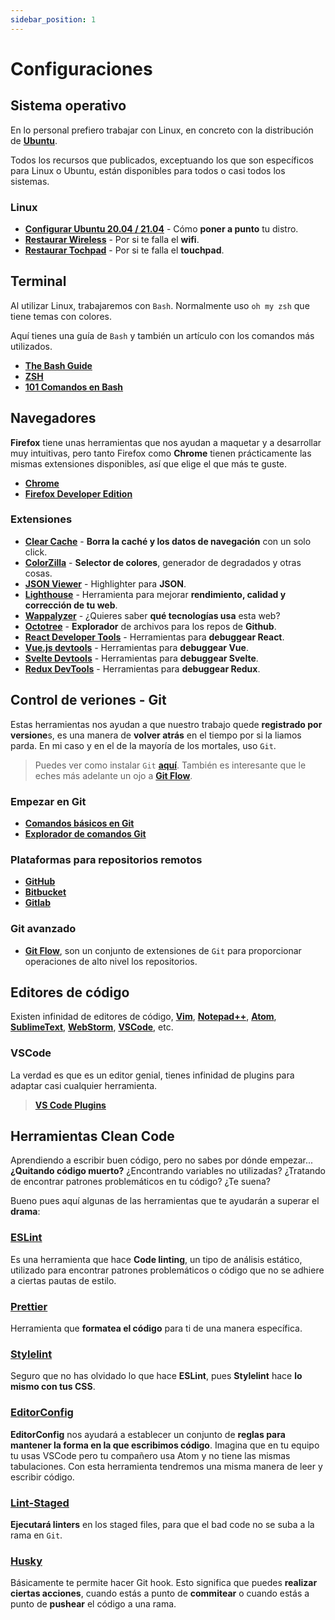 ```yaml
---
sidebar_position: 1
---
```


# Configuraciones

## Sistema operativo

En lo personal prefiero trabajar con Linux, en concreto con la distribución de **[Ubuntu](https://ubuntu.com/)**.

Todos los recursos que publicados, exceptuando los que son específicos para Linux o Ubuntu, están disponibles para todos o casi todos los sistemas.

### Linux

- **<a href="/linux/configurar-ubuntu" target="_blank" rel="noopener noreferrer">Configurar Ubuntu 20.04 / 21.04</a>** - Cómo **poner a punto** tu distro.
- **[Restaurar Wireless](https://askubuntu.com/questions/1182722/intel-wireless-ac-9462-not-working-w-18-04-lts)** - Por si te falla el **wifi**.
- **<a href="/linux/touchpad" target="_blank" rel="noopener noreferrer">Restaurar Tochpad</a>** - Por si te falla el **touchpad**.

## Terminal

Al utilizar Linux, trabajaremos con `Bash`. Normalmente uso `oh my zsh` que tiene temas con colores.

Aquí tienes una guía de `Bash` y también un artículo con los comandos más utilizados.

- **[The Bash Guide](https://guide.bash.academy/)**
- **[ZSH](https://ohmyz.sh/)**
- **<a href="/linux/comandos-bash/intro" target="_blank" rel="noopener noreferrer">101 Comandos en Bash</a>**

## Navegadores

**Firefox** tiene unas herramientas que nos ayudan a maquetar y a desarrollar muy intuitivas, pero tanto Firefox como **Chrome** tienen prácticamente las mismas extensiones disponibles, así que elige el que más te guste.

- **[Chrome](https://www.google.com/chrome/)**
- **[Firefox Developer Edition](https://www.mozilla.org/en-US/firefox/developer/)**

### Extensiones

- **[Clear Cache](https://chrome.google.com/webstore/detail/clear-cache/cppjkneekbjaeellbfkmgnhonkkjfpdn?hl=en)** - **Borra la caché y los datos de navegación** con un solo click.
- **[ColorZilla](https://chrome.google.com/webstore/detail/colorzilla/bhlhnicpbhignbdhedgjhgdocnmhomnp?hl=en)** - **Selector de colores**, generador de degradados y otras cosas.
- **[JSON Viewer](https://chrome.google.com/webstore/detail/json-viewer/gbmdgpbipfallnflgajpaliibnhdgobh?hl=en)** - Highlighter para **JSON**.
- **[Lighthouse](https://chrome.google.com/webstore/detail/lighthouse/blipmdconlkpinefehnmjammfjpmpbjk?hl=en)** - Herramienta para mejorar **rendimiento, calidad y corrección de tu web**.
- **[Wappalyzer](https://www.google.com/chrome/)** - ¿Quieres saber **qué tecnologías usa** esta web?
- **[Octotree](https://chrome.google.com/webstore/detail/octotree-github-code-tree/bkhaagjahfmjljalopjnoealnfndnagc?hl=en)** - **Explorador** de archivos para los repos de **Github**.
- **[React Developer Tools](https://chrome.google.com/webstore/detail/react-developer-tools/fmkadmapgofadopljbjfkapdkoienihi?hl=en)** - Herramientas para **debuggear React**.
- **[Vue.js devtools](https://chrome.google.com/webstore/detail/vuejs-devtools/nhdogjmejiglipccpnnnanhbledajbpd?hl=en)** - Herramientas para **debuggear Vue**.
- **[Svelte Devtools](https://chrome.google.com/webstore/detail/svelte-devtools/ckolcbmkjpjmangdbmnkpjigpkddpogn?hl=en)** - Herramientas para **debuggear Svelte**.
- **[Redux DevTools](https://chrome.google.com/webstore/detail/redux-devtools/lmhkpmbekcpmknklioeibfkpmmfibljd?hl=en)** - Herramientas para **debuggear Redux**.

## Control de veriones - Git

Estas herramientas nos ayudan a que nuestro trabajo quede **registrado por versione**s, es una manera de **volver atrás** en el tiempo por si la liamos parda. En mi caso y en el de la mayoría de los mortales, uso `Git`.

> Puedes ver como instalar `Git` **<a href="/linux/configurar-ubuntu" target="_blank" rel="noopener noreferrer">aquí</a>**. También es interesante que le eches más adelante un ojo a **[Git Flow](https://danielkummer.github.io/git-flow-cheatsheet/)**.

### Empezar en Git

- **[Comandos básicos en Git](https://github.com/susannalles/MinimalEditions/wiki/Lista-Comandos-Git)**
- **[Explorador de comandos Git](https://gitexplorer.com/)**

### Plataformas para repositorios remotos

- **[GitHub](https://github.com/)**
- **[Bitbucket](https://bitbucket.org/)**
- **[Gitlab](https://about.gitlab.com/)**

### Git avanzado

- **[Git Flow](https://danielkummer.github.io/git-flow-cheatsheet/)**, son un conjunto de extensiones de `Git` para proporcionar operaciones de alto nivel los repositorios.

## Editores de código

Existen infinidad de editores de código, **[Vim](https://www.vim.org/)**, **[Notepad++](https://notepad-plus-plus.org/downloads/)**, **[Atom](https://atom.io/)**, **[SublimeText](https://www.sublimetext.com/)**, **[WebStorm](https://www.jetbrains.com/webstorm/)**, **[VSCode](https://code.visualstudio.com/)**, etc.

### VSCode

La verdad es que es un editor genial, tienes infinidad de plugins para adaptar casi cualquier herramienta.

> **<a href="/vscode/plugins" target="_blank" rel="noopener noreferrer">VS Code Plugins</a>**

## Herramientas Clean Code

Aprendiendo a escribir buen código, pero no sabes por dónde empezar... **¿Quitando código muerto?** ¿Encontrando variables no utilizadas? ¿Tratando de encontrar patrones problemáticos en tu código? ¿Te suena?

Bueno pues aquí algunas de las herramientas que te ayudarán a superar el **drama**:

### [ESLint](https://eslint.org/)

Es una herramienta que hace **Code linting**, un tipo de análisis estático, utilizado para encontrar patrones problemáticos o código que no se adhiere a ciertas pautas de estilo.

### [Prettier](https://prettier.io/)

Herramienta que **formatea el código** para ti de una manera específica.

### [Stylelint](https://stylelint.io/)

Seguro que no has olvidado lo que hace **ESLint**, pues **Stylelint** hace **lo mismo con tus CSS**.

### [EditorConfig](https://editorconfig.org/)

**EditorConfig** nos ayudará a establecer un conjunto de **reglas para mantener la forma en la que escribimos código**. Imagina que en tu equipo tu usas VSCode pero tu compañero usa Atom y no tiene las mismas tabulaciones. Con esta herramienta tendremos una misma manera de leer y escribir código.

### [Lint-Staged](https://github.com/okonet/lint-staged)

**Ejecutará linters** en los staged files, para que el bad code no se suba a la rama en `Git`.

### [Husky](https://github.com/typicode/husky)

Básicamente te permite hacer Git hook. Esto significa que puedes **realizar ciertas acciones**, cuando estás a punto de **commitear** o cuando estás a punto de **pushear** el código a una rama.
